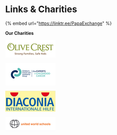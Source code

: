 # Links & Charities

{% embed url="https://linktr.ee/PapaExchange" %}

**Our Charities**

![Olive Crest](.gitbook/assets/08800945-22a2-43f2-bdd6-4069c0b283a1.png)

![Children's Cancer and Leukaemia Group](.gitbook/assets/63018284-79e1-4bbd-84cb-acb7771763fc.png)

![Diaconia International Aid - Christian Relief Organization](.gitbook/assets/2c6caa93-b78e-4d90-8642-edefc017832b.png)



![United World Schools](.gitbook/assets/db9cd2f4-960e-4688-a37d-ef03caec4f15.png)
